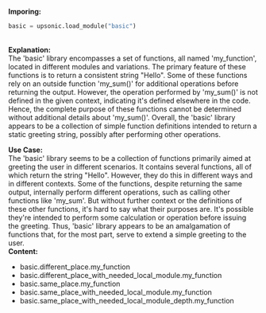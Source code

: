 <b class="custom_code_highlight_green">Imporing:</b><br>
```python
basic = upsonic.load_module("basic")
```
<br><b class="custom_code_highlight_green">Explanation:</b><br>The 'basic' library encompasses a set of functions, all named 'my_function', located in different modules and variations. The primary feature of these functions is to return a consistent string "Hello". Some of these functions rely on an outside function 'my_sum()' for additional operations before returning the output. However, the operation performed by 'my_sum()' is not defined in the given context, indicating it's defined elsewhere in the code. Hence, the complete purpose of these functions cannot be determined without additional details about 'my_sum()'. Overall, the 'basic' library appears to be a collection of simple function definitions intended to return a static greeting string, possibly after performing other operations.

<b class="custom_code_highlight_green">Use Case:</b><br>The 'basic' library seems to be a collection of functions primarily aimed at greeting the user in different scenarios. It contains several functions, all of which return the string "Hello". However, they do this in different ways and in different contexts. Some of the functions, despite returning the same output, internally perform different operations, such as calling other functions like 'my_sum'. But without further context or the definitions of these other functions, it's hard to say what their purposes are. It's possible they're intended to perform some calculation or operation before issuing the greeting. Thus, 'basic' library appears to be an amalgamation of functions that, for the most part, serve to extend a simple greeting to the user.
<br><b class="custom_code_highlight_green">Content:</b><br>
  - basic.different_place.my_function
  - basic.different_place_with_needed_local_module.my_function
  - basic.same_place.my_function
  - basic.same_place_with_needed_local_module.my_function
  - basic.same_place_with_needed_local_module_depth.my_function
